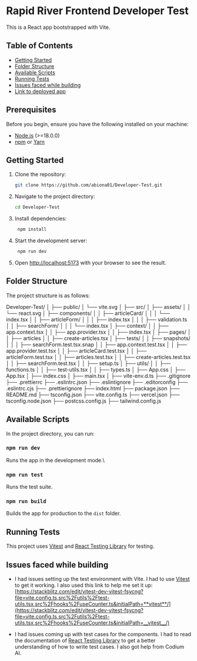 # Rapid River Frontend Developer Test

This is a React app bootstrapped with Vite.

## Table of Contents

- [Getting Started](#getting-started)
- [Folder Structure](#folder-structure)
- [Available Scripts](#available-scripts)
- [Running Tests](#running-tests)
- [Issues faced while building](#issues-faced-while-building)
- [Link to deployed app](https://developer-test-one.vercel.app/)

## Prerequisites

Before you begin, ensure you have the following installed on your machine:

- [Node.js](https://nodejs.org/) (>=18.0.0)
- [npm](https://www.npmjs.com/) or [Yarn](https://yarnpkg.com/)

## Getting Started

1. Clone the repository:

   ```bash
   git clone https://github.com/abiona01/Developer-Test.git
   ```

2. Navigate to the project directory:

   ```bash
   cd Developer-Test
   ```

3. Install dependencies:

   ```bash
    npm install
   ```

4. Start the development server:

   ```bash
    npm run dev
   ```

5. Open [http://localhost:5173](http://localhost:5173) with your browser to see the result.

## Folder Structure

The project structure is as follows:

Developer-Test/
│
├── public/
│ └── vite.svg
│
├── src/
│ ├── assets/
│ │ └── react.svg
│ ├── components/
│ │ ├── articleCard/
│ │ │ └── index.tsx
│ │ ├── articleForm/
│ │ │ ├── index.tsx
│ │ │ ├── validation.ts
│ │ ├── searchForm/
│ │ │ └── index.tsx
│ ├── context/
│ │ ├── app.context.tsx
│ │ ├── app.provider.tsx
│ │ ├── index.tsx
│ ├── pages/
│ │ ├── articles
│ │ ├── create-articles.tsx
│ ├── tests/
│ │ ├── snapshots/
│ │ │ ├── searchForm.test.tsx.snap
│ │ ├── app.context.test.tsx
│ │ ├── app.provider.test.tsx
│ │ ├── articleCard.test.tsx
│ │ ├── articleForm.test.tsx
│ │ ├── articles.test.tsx
│ │ ├── create-articles.test.tsx
│ │ ├── searchForm.test.tsx
│ │ ├── setup.ts
│ ├── utils/
│ │ ├── functions.ts
│ │ ├── test-utils.tsx
│ │ ├── types.ts
│ ├── App.css
│ ├── App.tsx
│ ├── index.css
│ ├── main.tsx
│ ├── vite-env.d.ts
├── .gitignore
├── .prettierrc
├── .eslintrc.json
├── .eslintignore
├── .editorconfig
├── .eslintrc.cjs
├── .prettierignore
├── index.html
├── package.json
├── README.md
├── tsconfig.json
├── vite.config.ts
├── vercel.json
├── tsconfig.node.json
├── postcss.config.js
├── tailwind.config.js

## Available Scripts

In the project directory, you can run:

### `npm run dev`

Runs the app in the development mode.\

### `npm run test`

Runs the test suite.

### `npm run build`

Builds the app for production to the `dist` folder.

## Running Tests

This project uses [Vitest](https://vitest.dev/) and [React Testing Library](https://testing-library.com/docs/react-testing-library/intro/) for testing.

## Issues faced while building

- I had issues setting up the test environment with Vite. I had to use [Vitest](https://vitest.dev/) to get it working. I also used this link to help me set it up: [https://stackblitz.com/edit/vitest-dev-vitest-fsycng?file=vite.config.ts,src%2Futils%2Ftest-utils.tsx,src%2Fhooks%2FuseCounter.ts&initialPath=**vitest**/](https://stackblitz.com/edit/vitest-dev-vitest-fsycng?file=vite.config.ts,src%2Futils%2Ftest-utils.tsx,src%2Fhooks%2FuseCounter.ts&initialPath=__vitest__/)

- I had issues coming up with test cases for the components. I had to read the documentation of [React Testing Library](https://testing-library.com/docs/react-testing-library/intro/) to get a better understanding of how to write test cases. I also got help from Codium AI.
